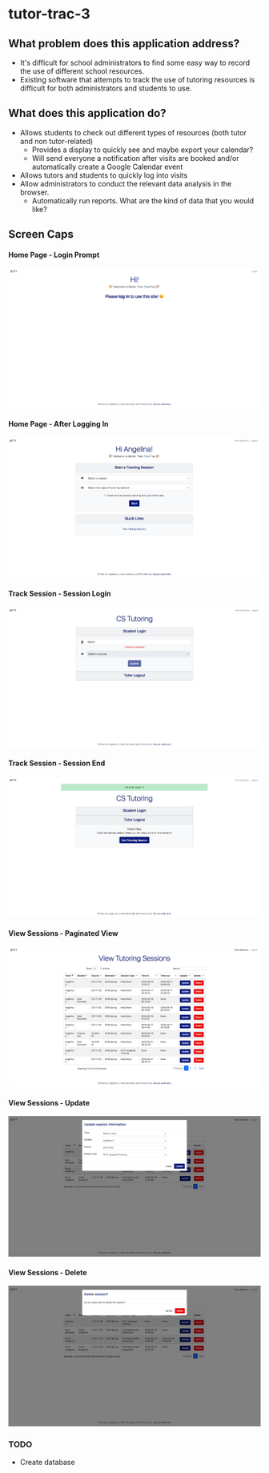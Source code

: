 # tutor-trac-3

## What problem does this application address?
* It's difficult for school administrators to find some easy way to record the
  use of different school resources.
* Existing software that attempts to track the use of tutoring resources is
  difficult for both administrators and students to use.

## What does this application do?
* Allows students to check out different types of resources (both tutor and non
  tutor-related)
    * Provides a display to quickly see and maybe export your calendar?
    * Will send everyone a notification after visits are booked and/or
      automatically create a Google Calendar event
* Allows tutors and students to quickly log into visits
* Allow administrators to conduct the relevant data analysis in the browser.
    * Automatically run reports. What are the kind of data that you would like?

## Screen Caps

#### Home Page - Login Prompt
![home page - login](images/login.png)

#### Home Page - After Logging In
![home page - after logging in](images/home_page.png)

#### Track Session - Session Login
![track session - session login](images/session_login.png)

#### Track Session - Session End
![track session - session end](images/session_end.png)

#### View Sessions - Paginated View
![view sessions - paginated view](images/paginated_view.png)

#### View Sessions - Update
![view sessions - update](images/update.png)

#### View Sessions - Delete
![view sessions - delete](images/delete.png)

### TODO
* Create database
